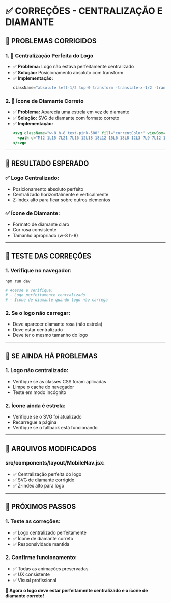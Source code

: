 # ✅ CORREÇÕES - CENTRALIZAÇÃO E DIAMANTE

## 🔧 PROBLEMAS CORRIGIDOS

### **1. 🎯 Centralização Perfeita do Logo**
- ✅ **Problema:** Logo não estava perfeitamente centralizado
- ✅ **Solução:** Posicionamento absoluto com transform
- ✅ **Implementação:**
  ```jsx
  className="absolute left-1/2 top-0 transform -translate-x-1/2 -translate-y-1/2 bg-white rounded-full shadow-2xl border-4 border-pink-400 p-0 flex items-center justify-center logo-hover z-20"
  ```

### **2. 💎 Ícone de Diamante Correto**
- ✅ **Problema:** Aparecia uma estrela em vez de diamante
- ✅ **Solução:** SVG de diamante com formato correto
- ✅ **Implementação:**
  ```jsx
  <svg className="w-8 h-8 text-pink-500" fill="currentColor" viewBox="0 0 24 24">
    <path d="M12 1L15 7L21 7L16 12L18 18L12 15L6 18L8 12L3 7L9 7L12 1Z"/>
  </svg>
  ```

---

## 🎯 RESULTADO ESPERADO

### **✅ Logo Centralizado:**
- Posicionamento absoluto perfeito
- Centralizado horizontalmente e verticalmente
- Z-index alto para ficar sobre outros elementos

### **✅ Ícone de Diamante:**
- Formato de diamante claro
- Cor rosa consistente
- Tamanho apropriado (w-8 h-8)

---

## 📱 TESTE DAS CORREÇÕES

### **1. Verifique no navegador:**
```bash
npm run dev

# Acesse e verifique:
# - Logo perfeitamente centralizado
# - Ícone de diamante quando logo não carrega
```

### **2. Se o logo não carregar:**
- Deve aparecer diamante rosa (não estrela)
- Deve estar centralizado
- Deve ter o mesmo tamanho do logo

---

## 🚨 SE AINDA HÁ PROBLEMAS

### **1. Logo não centralizado:**
- Verifique se as classes CSS foram aplicadas
- Limpe o cache do navegador
- Teste em modo incógnito

### **2. Ícone ainda é estrela:**
- Verifique se o SVG foi atualizado
- Recarregue a página
- Verifique se o fallback está funcionando

---

## 📁 ARQUIVOS MODIFICADOS

### **src/components/layout/MobileNav.jsx:**
- ✅ Centralização perfeita do logo
- ✅ SVG de diamante corrigido
- ✅ Z-index alto para logo

---

## 🎯 PRÓXIMOS PASSOS

### **1. Teste as correções:**
- ✅ Logo centralizado perfeitamente
- ✅ Ícone de diamante correto
- ✅ Responsividade mantida

### **2. Confirme funcionamento:**
- ✅ Todas as animações preservadas
- ✅ UX consistente
- ✅ Visual profissional

**🎯 Agora o logo deve estar perfeitamente centralizado e o ícone de diamante correto!** 